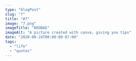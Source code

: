 ```yaml
---
type: "blogPost"
slug: "7"
title: "#7"
image: "7.png"
imageTitle: "BOOBAE"
imageAlt: "A picture created with canva, giving you tips"
date: "2020-08-24T00:00:00-07:00"
tags:
  - "life"
  - "quotes"
---
```


